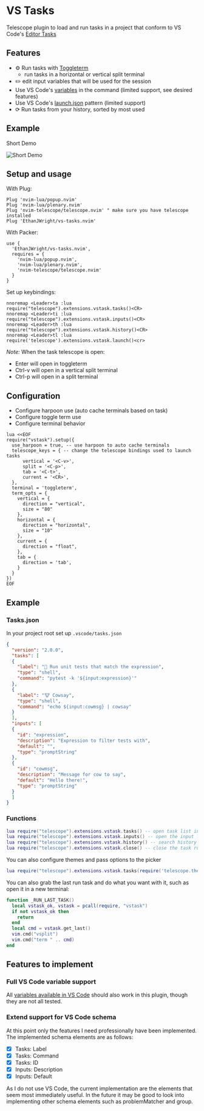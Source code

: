# VS Tasks

Telescope plugin to load and run tasks in a project that conform to VS Code's [Editor Tasks](https://code.visualstudio.com/docs/editor/tasks)

## Features

- ⚙ Run tasks with [Toggleterm](https://github.com/akinsho/nvim-toggleterm.lua)
    - run tasks in a horizontal or vertical split terminal
- ✏️  edit input variables that will be used for the session
- Use VS Code's [variables](https://code.visualstudio.com/docs/editor/variables-reference) in the command (limited support, see desired features)
- Use VS Code's [launch.json](https://code.visualstudio.com/docs/editor/debugging#_launch-configurations) pattern (limited support)
- ⟳ Run tasks from your history, sorted by most used

## Example

Short Demo

![Short Demo](https://i.imgur.com/sQtRQdO.gif)

## Setup and usage

With Plug:

```vim
Plug 'nvim-lua/popup.nvim'
Plug 'nvim-lua/plenary.nvim'
Plug 'nvim-telescope/telescope.nvim' " make sure you have telescope installed
Plug 'EthanJWright/vs-tasks.nvim'
```

With Packer:

```vim
use {
  'EthanJWright/vs-tasks.nvim',
  requires = {
    'nvim-lua/popup.nvim',
    'nvim-lua/plenary.nvim',
    'nvim-telescope/telescope.nvim'
  }
}
```

Set up keybindings:

```vim
nnoremap <Leader>ta :lua require("telescope").extensions.vstask.tasks()<CR>
nnoremap <Leader>ti :lua require("telescope").extensions.vstask.inputs()<CR>
nnoremap <Leader>th :lua require("telescope").extensions.vstask.history()<CR>
nnoremap <Leader>tl :lua require('telescope').extensions.vstask.launch()<cr>
```

*Note:* When the task telescope is open:
  - Enter will open in toggleterm
  - Ctrl-v will open in a vertical split terminal
  - Ctrl-p will open in a split terminal

## Configuration

- Configure harpoon use (auto cache terminals based on task)
- Configure toggle term use
- Configure terminal behavior

```vim
lua <<EOF
require("vstask").setup({
  use_harpoon = true, -- use harpoon to auto cache terminals
  telescope_keys = { -- change the telescope bindings used to launch tasks
      vertical = '<C-v>',
      split = '<C-p>',
      tab = '<C-t>',
      current = '<CR>',
  },
  terminal = 'toggleterm',
  term_opts = {
    vertical = {
      direction = "vertical",
      size = "80"
    },
    horizontal = {
      direction = "horizontal",
      size = "10"
    },
    current = {
      direction = "float",
    },
    tab = {
      direction = 'tab',
    }
  }
})
EOF
```

## Example

### Tasks.json

In your project root set up `.vscode/tasks.json`

```json
{
  "version": "2.0.0",
  "tasks": [
  {
    "label": "🧪 Run unit tests that match the expression",
    "type": "shell",
    "command": "pytest -k '${input:expression}'"
  },
  {
    "label": "🐮 Cowsay",
    "type": "shell",
    "command": "echo ${input:cowmsg} | cowsay"
  }
  ],
  "inputs": [
  {
    "id": "expression",
    "description": "Expression to filter tests with",
    "default": "",
    "type": "promptString"
  },
  {
    "id": "cowmsg",
    "description": "Message for cow to say",
    "default": "Hello there!",
    "type": "promptString"
  }
  ]
}
```

### Functions


```lua
lua require("telescope").extensions.vstask.tasks() -- open task list in telescope
lua require("telescope").extensions.vstask.inputs() -- open the input list, set new input
lua require("telescope").extensions.vstask.history() -- search history of tasks
lua require("telescope").extensions.vstask.close() -- close the task runner (if toggleterm)
```

You can also configure themes and pass options to the picker

```lua
lua require("telescope").extensions.vstask.tasks(require('telescope.themes').get_dropdown()) -- open task list in telescope
```

You can also grab the last run task and do what you want with it, such as open
it in a new terminal:

```lua
function _RUN_LAST_TASK()
  local vstask_ok, vstask = pcall(require, "vstask")
  if not vstask_ok then
    return
  end
  local cmd = vstask.get_last()
  vim.cmd("vsplit")
  vim.cmd("term " .. cmd)
end
```

## Features to implement

### Full VS Code variable support

All [variables available in VS Code](https://code.visualstudio.com/docs/editor/variables-reference) should also work in this plugin, though they are not all tested.

### Extend support for VS Code schema

At this point only the features I need professionally have been implemented.
The implemented schema elements are as follows:

- [x] Tasks: Label
- [x] Tasks: Command
- [x] Tasks: ID
- [x] Inputs: Description
- [x] Inputs: Default

As I do not use VS Code, the current implementation are the elements that seem
most immediately useful. In the future it may be good to look into implementing
other schema elements such as problemMatcher and group.
